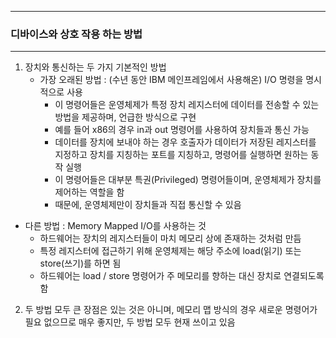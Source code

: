-----
### 디바이스와 상호 작용 하는 방법
-----
1. 장치와 통신하는 두 가지 기본적인 방법
   - 가장 오래된 방법 : (수년 동안 IBM 메인프레임에서 사용해온) I/O 명령을 명시적으로 사용
     + 이 명령어들은 운영체제가 특정 장치 레지스터에 데이터를 전송할 수 있는 방법을 제공하며, 언급한 방식으로 구현
     + 예를 들어 x86의 경우 in과 out 명령어를 사용하여 장치들과 통신 가능
     + 데이터를 장치에 보내야 하는 경우 호출자가 데이터가 저장된 레지스터를 지정하고 장치를 지칭하는 포트를 지칭하고, 명령어를 실행하면 원하는 동작 실행
     + 이 명령어들은 대부분 특권(Privileged) 명령어들이며, 운영체제가 장치를 제어하는 역할을 함
     + 때문에, 운영체제만이 장치들과 직접 통신할 수 있음

  - 다른 방법 : Memory Mapped I/O를 사용하는 것
    + 하드웨어는 장치의 레지스터들이 마치 메모리 상에 존재하는 것처럼 만듬
    + 특정 레지스터에 접근하기 위해 운영체제는 해당 주소에 load(읽기) 또는 store(쓰기)를 하면 됨
    + 하드웨어는 load / store 명령어가 주 메모리를 향하는 대신 장치로 연결되도록 함

2. 두 방법 모두 큰 장점은 있는 것은 아니며, 메모리 맵 방식의 경우 새로운 명령어가 필요 없으므로 매우 좋지만, 두 방법 모두 현재 쓰이고 있음
